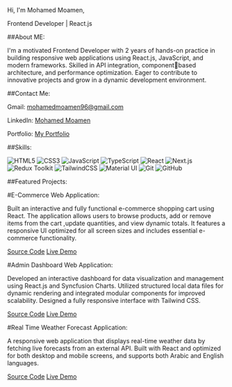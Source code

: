Hi, I'm Mohamed Moamen,

Frontend Developer | React.js

##About ME:

I'm a motivated Frontend Developer with 2 years of hands-on practice in building responsive web applications using React.js, JavaScript, and modern frameworks. Skilled in API integration, componentbased architecture, and performance optimization. Eager to contribute to innovative projects and grow in a dynamic development environment.

##Contact Me:

Gmail: [mohamedmoamen96@gmail.com](mailto:mohamedmoamen96@gmail.com)

LinkedIn: [Mohamed Moamen](https://www.linkedin.com/in/mohamed-moamen-24033a221/)

Portfolio: [My Portfolio](https://portfolio-three-omega-fabp5h3znx.vercel.app/)

##Skills:

![HTML5](https://img.shields.io/badge/HTML5-E34F26?style=for-the-badge&logo=html5&logoColor=white)
![CSS3](https://img.shields.io/badge/CSS3-1572B6?style=for-the-badge&logo=css3&logoColor=white)
![JavaScript](https://img.shields.io/badge/JavaScript-323330?style=for-the-badge&logo=javascript&logoColor=F7DF1E)
![TypeScript](https://img.shields.io/badge/TypeScript-007ACC?style=for-the-badge&logo=typescript&logoColor=white)
![React](https://img.shields.io/badge/React-20232A?style=for-the-badge&logo=react&logoColor=61DAFB)
![Next.js](https://img.shields.io/badge/Next.js-000000?style=for-the-badge&logo=next.js&logoColor=white)
![Redux Toolkit](https://img.shields.io/badge/Redux_Toolkit-593D88?style=for-the-badge&logo=redux&logoColor=white)
![TailwindCSS](https://img.shields.io/badge/Tailwind_CSS-38B2AC?style=for-the-badge&logo=tailwind-css&logoColor=white)
![Material UI](https://img.shields.io/badge/Material--UI-0081CB?style=for-the-badge&logo=material-ui&logoColor=white)
![Git](https://img.shields.io/badge/Git-F05032?style=for-the-badge&logo=git&logoColor=white)
![GitHub](https://img.shields.io/badge/GitHub-100000?style=for-the-badge&logo=github&logoColor=white)

##Featured Projects:

#E-Commerce Web Application:

Built an interactive and fully functional e-commerce shopping cart using React. The application allows users to browse products, add or remove items from the cart ,update quantities, and view dynamic totals. It features a responsive UI optimized for all screen sizes and includes essential e-commerce functionality.

  [Source Code](https://github.com/MohamedMoamen/E-commerceWebsite)
  [Live Demo](https://e-commerce-website-cyan-sigma.vercel.app/)

#Admin Dashboard Web Application:

Developed an interactive dashboard for data visualization and management using React.js and Syncfusion Charts. Utilized structured local data files for dynamic rendering and integrated modular components for improved scalability. Designed a fully responsive interface with Tailwind CSS.

  [Source Code](https://github.com/MohamedMoamen/Admin-Dashboard-App) 
  [Live Demo](https://admin-dashboard-app-opal.vercel.app/)

#Real Time Weather Forecast Application:

A responsive web application that displays real-time weather data by fetching live forecasts from an external API. Built with React and optimized for both desktop and mobile screens, and supports both Arabic and English languages.

  [Source Code](https://github.com/MohamedMoamen/WeatherForecast)
  [Live Demo](https://weather-forecast-zeta-nine.vercel.app/)
